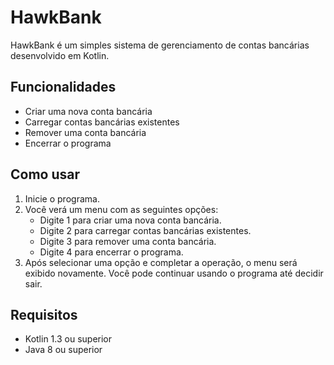 # HawkBank

HawkBank é um simples sistema de gerenciamento de contas bancárias desenvolvido em Kotlin.

## Funcionalidades

- Criar uma nova conta bancária
- Carregar contas bancárias existentes
- Remover uma conta bancária
- Encerrar o programa

## Como usar

1. Inicie o programa.
2. Você verá um menu com as seguintes opções:
    - Digite 1 para criar uma nova conta bancária.
    - Digite 2 para carregar contas bancárias existentes.
    - Digite 3 para remover uma conta bancária.
    - Digite 4 para encerrar o programa.
3. Após selecionar uma opção e completar a operação, o menu será exibido novamente. Você pode continuar usando o programa até decidir sair.

## Requisitos

- Kotlin 1.3 ou superior
- Java 8 ou superior
